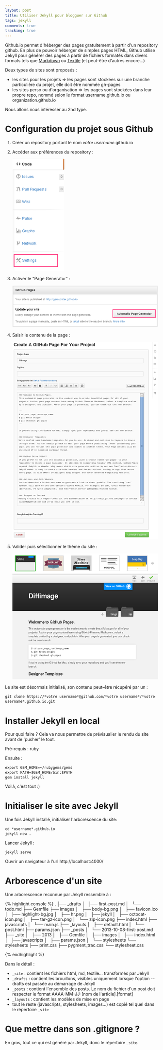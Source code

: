 ```yaml
---
layout: post
title: Utiliser Jekyll pour blogguer sur Github
tags: jekyll
comments: true
tracking: true
---
```


Github.io permet d'héberger des pages gratuitement à partir d'un repository github.
En plus de pouvoir héberger de simples pages HTML, Github utilise Jekyll pour générer des pages à partir
de fichiers formatés dans divers formats tels que [Markdown](http://daringfireball.net/projects/markdown) ou [Textile](http://textile.thresholdstate.com/) (et peut-être d'autres encore...)

Deux types de sites sont proposés :

* les sites pour les projets => les pages sont stockées sur une branche particulière du projet, elle doit être nommée gh-pages
* les sites perso ou d'organisation => les pages sont stockées dans leur propre repo, nommé selon le format username.github.io ou organization.github.io

Nous allons nous intéresser au 2nd type.

# Configuration du projet sous Github

1. Créer un repository portant le nom *votre username*.github.io
2. Accéder aux préférences du repository :

    ![](/images/jekyll/creation_projet_01.png)

3. Activer le "Page Generator" :

    ![](/images/jekyll/creation_projet_02.png)

4. Saisir le contenu de la page :

    ![](/images/jekyll/creation_projet_03.png)

5. Valider puis sélectionner le thème du site :

    ![](/images/jekyll/creation_projet_04.png)

Le site est désormais initialisé, son contenu peut-être récupéré par un :

    git clone https://*votre username*@github.com/*votre username*/*votre username*.github.io.git

# Installer Jekyll en local

Pour quoi faire ? Cela va nous permettre de prévisualier le rendu du site avant de 'pusher'
le tout.

Pré-requis : ruby

Ensuite :

    export GEM_HOME=~/rubygems/gems
    export PATH=$GEM_HOME/bin:$PATH
    gem install jekyll

Voilà, c'est tout :)

# Initialiser le site avec Jekyll

Une fois Jekyll installé, initialiser l'arborescence du site:

    cd *username*.github.io
    jekyll new .

Lancer Jekyll :

    jekyll serve

Ouvrir un navigateur à l'url http://localhost:4000/

# Arborescence d'un site

Une arborescence reconnue par Jekyll ressemble à :

{% highlight console %}
.
├── _drafts
│   ├── first-post.md
│   └── todo.md
├── Gemfile
├── images
│   ├── body-bg.png
│   ├── favicon.ico
│   ├── highlight-bg.jpg
│   ├── hr.png
│   ├── jekyll
│   ├── octocat-icon.png
│   ├── tar-gz-icon.png
│   └── zip-icon.png
├── index.html
├── javascripts
│   └── main.js
├── _layouts
│   ├── default.html
│   └── post.html
├── params.json
├── _posts
│   └── 2013-10-08-first-post.md
├── _site
│   ├── 2013
│   ├── Gemfile
│   ├── images
│   ├── index.html
│   ├── javascripts
│   ├── params.json
│   └── stylesheets
└── stylesheets
    ├── print.css
    ├── pygment_trac.css
    └── stylesheet.css

{% endhighlight %}

Dans le détail :

* ``_site`` : contient les fichiers html, md, textile... transformés par Jekyll
* ``_drafts`` : contient les brouillons, visibles uniquement lorsque l'option --drafts est passée
au démarrage de Jekyll
* ``_posts`` : contient l'ensemble des posts. Le nom du fichier d'un post doit respecter le format
AAAA-MM-JJ-\[nom de l'article\].\[format\]
* ``_layouts`` : contient les modèles de mise en page
* tout le reste (javascripts, stylesheets, images...) est copié tel quel dans le répertoire
``_site``

# Que mettre dans son .gitignore ?

En gros, tout ce qui est généré par Jekyll, donc le répertoire ``_site``.


